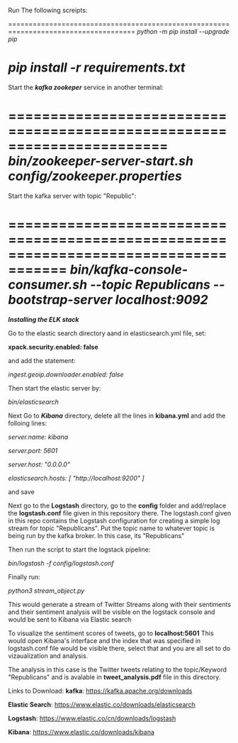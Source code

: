 
Run The following screipts:

=====================================================================================
*python -m pip install --upgrade pip*

*pip install -r requirements.txt*
=====================================================================================
Start the ***kafka zookeper*** service in another terminal:

=======================================================================
*bin/zookeeper-server-start.sh config/zookeeper.properties*
=======================================================================


Start the kafka server with topic "Republic":

=====================================================================================
*bin/kafka-console-consumer.sh --topic Republicans --bootstrap-server localhost:9092*
=====================================================================================



***Installing the ELK stack***

Go to the elastic search directory aand in elasticsearch.yml file, 
set:

 **xpack.security.enabled: false** 

and add the statement:

*ingest.geoip.downloader.enabled: false*

Then start the elastic server by: 

 *bin/elasticsearch*

Next Go to ***Kibana*** directory, delete all the lines in **kibana.yml** and add the folloing lines:

*server.name: kibana*

*server.port: 5601*

*server.host: "0.0.0.0"*

*elasticsearch.hosts: [ "http://localhost:9200" ]*

and save

Next go to the **Logstash** directory, go to the **config** folder and add/replace the **logstash.conf** file given in this repository there. 
The logstash.conf given in this repo contains the Logstash configuration for creating a simple log stream for topic "Republicans". Put the topic name to whatever topic is being run by the kafka broker. In this case, its "Republicans" 

Then run the script to start the logstack pipeline:

*bin/logstash -f config/logstash.conf*


Finally run:

*python3 stream_object.py*

This would generate a stream of Twitter Streams along with their sentiments and their sentiment analysis will be visible on the logstack console and would be sent to Kibana via Elastic search

To visualize the sentiment scores of tweets, go to **localhost:5601** 
This would open Kibana's interface and the index that was specified in logstash.conf file would be visible there, select that and you are all set to do vizaualization and analysis. 

The analysis in this case is the Twitter tweets relating to the topic/Keyword "Republicans" and is avalable in **tweet_analysis.pdf** file in this directory. 

Links to Download:
**kafka**: https://kafka.apache.org/downloads

**Elastic Search**: https://www.elastic.co/downloads/elasticsearch

**Logstash**: https://www.elastic.co/cn/downloads/logstash

**Kibana**: https://www.elastic.co/downloads/kibana









